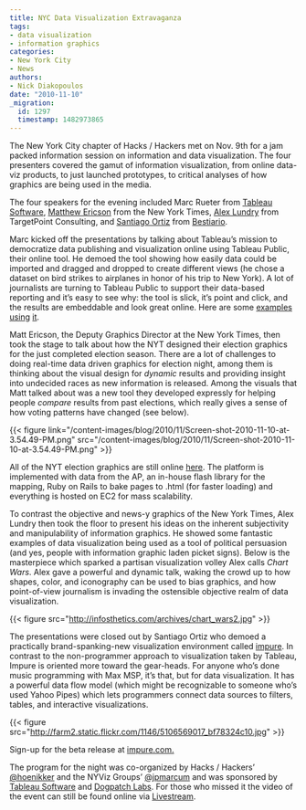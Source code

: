 ```yaml
---
title: NYC Data Visualization Extravaganza
tags:
- data visualization
- information graphics
categories:
- New York City
- News
authors:
- Nick Diakopoulos
date: "2010-11-10"
_migration:
  id: 1297
  timestamp: 1482973865
---
```


The New York City chapter of Hacks / Hackers met on Nov. 9th for a jam packed information session on information and data visualization. The four presenters covered the gamut of information visualization, from online data-viz products, to just launched prototypes, to critical analyses of how graphics are being used in the media.

The four speakers for the evening included Marc Rueter from [Tableau Software][1], [Matthew Ericson][2] from the New York Times, [Alex Lundry][3] from TargetPoint Consulting, and [Santiago Ortiz][4] from [Bestiario][5].

Marc kicked off the presentations by talking about Tableau&#8217;s mission to democratize data publishing and visualization online using Tableau Public, their online tool. He demoed the tool showing how easily data could be imported and dragged and dropped to create different views (he chose a dataset on bird strikes to airplanes in honor of his trip to New York). A lot of journalists are turning to Tableau Public to support their data-based reporting and it&#8217;s easy to see why: the tool is slick, it&#8217;s point and click, and the results are embeddable and look great online. Here are some [examples][6] [using][7] [it][8].

Matt Ericson, the Deputy Graphics Director at the New York Times, then took the stage to talk about how the NYT designed their election graphics for the just completed election season. There are a lot of challenges to doing real-time data driven graphics for election night, among them is thinking about the visual design for _dynamic_ results and providing insight into undecided races as new information is released. Among the visuals that Matt talked about was a new tool they developed expressly for helping people _compare_ results from past elections, which really gives a sense of how voting patterns have changed (see below).

{{< figure link="/content-images/blog/2010/11/Screen-shot-2010-11-10-at-3.54.49-PM.png" src="/content-images/blog/2010/11/Screen-shot-2010-11-10-at-3.54.49-PM.png" >}}

All of the NYT election graphics are still online [here][9]. The platform is implemented with data from the AP, an in-house flash library for the mapping, Ruby on Rails to bake pages to .html (for faster loading) and everything is hosted on EC2 for mass scalability.

To contrast the objective and news-y graphics of the New York Times, Alex Lundry then took the floor to present his ideas on the inherent subjectivity and manipulability of information graphics. He showed some fantastic examples of data visualization being used as a tool of political persuasion (and yes, people with information graphic laden picket signs). Below is the masterpiece which sparked a partisan visualization volley Alex calls _Chart Wars_. Alex gave a powerful and dynamic talk, waking the crowd up to how shapes, color, and iconography can be used to bias graphics, and how point-of-view journalism is invading the ostensible objective realm of data visualization.

{{< figure src="http://infosthetics.com/archives/chart_wars2.jpg" >}}

The presentations were closed out by Santiago Ortiz who demoed a practically brand-spanking-new visualization environment called [impure][10]. In contrast to the non-programmer approach to visualization taken by Tableau, Impure is oriented more toward the gear-heads. For anyone who&#8217;s done music programming with Max MSP, it&#8217;s that, but for data visualization. It has a powerful data flow model (which might be recognizable to someone who&#8217;s used Yahoo Pipes) which lets programmers connect data sources to filters, tables, and interactive visualizations.

{{< figure src="http://farm2.static.flickr.com/1146/5106569017_bf78324c10.jpg" >}}

Sign-up for the beta release at [impure.com.][11]

The program for the night was co-organized by Hacks / Hackers&#8217; [@hoenikker][12] and the NYViz Groups&#8217; [@jpmarcum][13] and was sponsored by [Tableau Software][1] and [Dogpatch Labs][14]. For those who missed it the video of the event can still be found online via [Livestream][15].

 [1]: http://www.tableausoftware.com/
 [2]: http://twitter.com/mericson
 [3]: http://twitter.com/alexlundry
 [4]: http://twitter.com/impure140
 [5]: http://www.bestiario.org/
 [6]: http://money.cnn.com/2010/04/29/real_estate/foreclosure_map/index.htm
 [7]: http://blogs.wsj.com/venturecapital/2009/08/25/how-long-does-it-take-to-build-a-technology-empire/
 [8]: http://fantasynews.cbssports.com/fantasyfootball/running-back-selector
 [9]: http://elections.nytimes.com/2010/results/
 [10]: http://impure.com/
 [11]: http://www.impure.com/
 [12]: http://twitter.com/#!/hoenikker
 [13]: http://twitter.com/#!/jpmarcum
 [14]: http://dogpatchlabs.com/
 [15]: http://www.livestream.com/NYVIZ